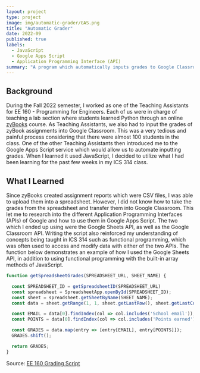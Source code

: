 ```yaml
---
layout: project
type: project
image: img/automatic-grader/GAS.png
title: "Automatic Grader"
date: 2022-09
published: true
labels:
  - JavaScript
  - Google Apps Script
  - Application Programming Interface (API)
summary: "A program which automatically inputs grades to Google Classroom."
---
```


## Background 

During the Fall 2022 semester, I worked as one of the Teaching Assistants for EE 160 - Programming for Engineers. Each of us were in charge of teaching a lab section where students learned Python through an online [zyBooks](https://www.zybooks.com/catalog/programming-in-python-3/) course. As Teaching Assistants, we also had to input the grades of zyBook assignments into Google Classroom. This was a very tedious and painful process considering that there were almost 100 students in the class. One of the other Teaching Assistants then introduced me to the Google Apps Script service which would allow us to automate inputting grades. When I learned it used JavaScript, I decided to utilize what I had been learning for the past few weeks in my ICS 314 class.


## What I Learned

Since zyBooks created assignment reports which were CSV files, I was able to upload them into a spreadsheet. However, I did not know how to take the grades from the spreadsheet and transfer them into Google Classroom. This let me to research into the different Application Programming Interfaces (APIs) of Google and how to use them in Google Apps Script. The two which I ended up using were the Google Sheets API, as well as the Google Classroom API. Writing the script also reinforced my understanding of concepts being taught in ICS 314 such as functional programming, which was often used to access and modify data with either of the two APIs. The function below demonstrates an example of how I used the Google Sheets API, in addition to using functional programming with the built-in array methods of JavaScript.

```javascript
function getSpreadsheetGrades(SPREADSHEET_URL, SHEET_NAME) {

  const SPREADSHEET_ID = getSpreadsheetID(SPREADSHEET_URL)
  const spreadsheet = SpreadsheetApp.openById(SPREADSHEET_ID);
  const sheet = spreadsheet.getSheetByName(SHEET_NAME);
  const data = sheet.getRange(1, 1, sheet.getLastRow(), sheet.getLastColumn()).getValues();

  const EMAIL = data[0].findIndex(col => col.includes('School email'));
  const POINTS = data[0].findIndex(col => col.includes('Points earned'));

  const GRADES = data.map(entry => [entry[EMAIL], entry[POINTS]]);
  GRADES.shift();

  return GRADES;
}
```

Source: [EE 160 Grading Script](https://script.google.com/d/1AvZ8lDavanu9NaFii6yyoyNH4mckSeCE12NVNav8phw69AmsxB9DtNGD/edit?usp=sharing)